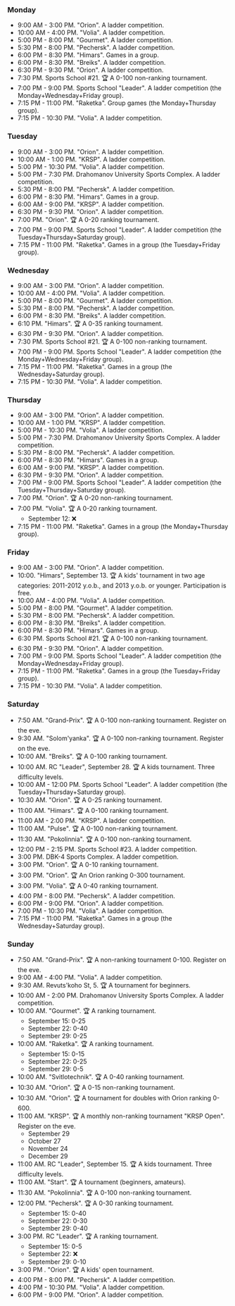 
<h3 id="monday">Monday</h3>

* 9:00 AM - 3:00 PM. "Orion". A ladder competition.
* 10:00 AM - 4:00 PM. "Volia". A ladder competition.
* 5:00 PM - 8:00 PM. "Gourmet". A ladder competition.
* 5:30 PM - 8:00 PM. "Pechersk". A ladder competition.
* 6:00 PM - 8:30 PM. "Himars". Games in a group.
* 6:00 PM - 8:30 PM. "Breiks". A ladder competition.
* 6:30 PM - 9:30 PM. "Orion". A ladder competition.
* 7:30 PM. Sports School #21. 🏆 A 0-100 non-ranking tournament.
* 7:00 PM - 9:00 PM. Sports School "Leader". A ladder competition (the Monday+Wednesday+Friday group).
* 7:15 PM - 11:00 PM. "Raketka". Group games (the Monday+Thursday group).
* 7:15 PM - 10:30 PM. "Volia". A ladder competition.

<h3 id="tuesday">Tuesday</h3>

* 9:00 AM - 3:00 PM. "Orion". A ladder competition.
* 10:00 AM - 1:00 PM. "KRSP". A ladder competition.
* 5:00 PM - 10:30 PM. "Volia". A ladder competition.
* 5:00 PM - 7:30 PM. Drahomanov University Sports Complex. A ladder competition.
* 5:30 PM - 8:00 PM. "Pechersk". A ladder competition.
* 6:00 PM - 8:30 PM. "Himars". Games in a group.
* 6:00 AM - 9:00 PM. "KRSP". A ladder competition.
* 6:30 PM - 9:30 PM. "Orion". A ladder competition.
* 7:00 PM. "Orion". 🏆 A 0-20 ranking tournament.
* 7:00 PM - 9:00 PM. Sports School "Leader". A ladder competition (the Tuesday+Thursday+Saturday group).
* 7:15 PM - 11:00 PM. "Raketka". Games in a group (the Tuesday+Friday group).

<h3 id="wednesday">Wednesday</h3>

* 9:00 AM - 3:00 PM. "Orion". A ladder competition.
* 10:00 AM - 4:00 PM. "Volia". A ladder competition.
* 5:00 PM - 8:00 PM. "Gourmet". A ladder competition.
* 5:30 PM - 8:00 PM. "Pechersk". A ladder competition.
* 6:00 PM - 8:30 PM. "Breiks". A ladder competition.
* 6:10 PM. "Himars". 🏆 A 0-35 ranking tournament.
* 6:30 PM - 9:30 PM. "Orion". A ladder competition.
* 7:30 PM. Sports School #21. 🏆 A 0-100 non-ranking tournament.
* 7:00 PM - 9:00 PM. Sports School "Leader". A ladder competition (the Monday+Wednesday+Friday group).
* 7:15 PM - 11:00 PM. "Raketka". Games in a group (the Wednesday+Saturday group).
* 7:15 PM - 10:30 PM. "Volia". A ladder competition.

<h3 id="thursday">Thursday</h3>

* 9:00 AM - 3:00 PM. "Orion". A ladder competition.
* 10:00 AM - 1:00 PM. "KRSP". A ladder competition.
* 5:00 PM - 10:30 PM. "Volia". A ladder competition.
* 5:00 PM - 7:30 PM. Drahomanov University Sports Complex. A ladder competition.
* 5:30 PM - 8:00 PM. "Pechersk". A ladder competition.
* 6:00 PM - 8:30 PM. "Himars". Games in a group.
* 6:00 AM - 9:00 PM. "KRSP". A ladder competition.
* 6:30 PM - 9:30 PM. "Orion". A ladder competition.
* 7:00 PM - 9:00 PM. Sports School "Leader". A ladder competition (the Tuesday+Thursday+Saturday group).
* 7:00 PM. "Orion". 🏆 A 0-20 non-ranking tournament.
* 7:00 PM. "Volia". 🏆 A 0-20 ranking tournament.
  * September 12: ❌
* 7:15 PM - 11:00 PM. "Raketka". Games in a group (the Monday+Thursday group).

<h3 id="friday">Friday</h3>

* 9:00 AM - 3:00 PM. "Orion". A ladder competition.
* 10:00. "Himars", September 13. 🏆 A kids' tournament in two age categories: 2011-2012 y.o.b., and 2013 y.o.b. or younger. Participation is free.
* 10:00 AM - 4:00 PM. "Volia". A ladder competition.
* 5:00 PM - 8:00 PM. "Gourmet". A ladder competition.
* 5:30 PM - 8:00 PM. "Pechersk". A ladder competition.
* 6:00 PM - 8:30 PM. "Breiks". A ladder competition.
* 6:00 PM - 8:30 PM. "Himars". Games in a group.
* 6:30 PM. Sports School #21. 🏆 A 0-100 non-ranking tournament.
* 6:30 PM - 9:30 PM. "Orion". A ladder competition.
* 7:00 PM - 9:00 PM. Sports School "Leader". A ladder competition (the Monday+Wednesday+Friday group).
* 7:15 PM - 11:00 PM. "Raketka". Games in a group (the Tuesday+Friday group).
* 7:15 PM - 10:30 PM. "Volia". A ladder competition.

<h3 id="saturday">Saturday</h3>

* 7:50 AM. "Grand-Prix". 🏆 A 0-100 non-ranking tournament. Register on the eve.
* 9:30 AM. "Solom'yanka". 🏆 A 0-100 non-ranking tournament. Register on the eve.
* 10:00 AM. "Breiks". 🏆 A 0-100 ranking tournament.
* 10:00 AM. RC "Leader", September 28. 🏆 A kids tournament. Three difficulty levels.
* 10:00 AM - 12:00 PM. Sports School "Leader". A ladder competition (the Tuesday+Thursday+Saturday group).
* 10:30 AM. "Orion". 🏆 A 0-25 ranking tournament.
* 11:00 AM. "Himars". 🏆 A 0-100 ranking tournament.
* 11:00 AM - 2:00 PM. "KRSP". A ladder competition.
* 11:00 AM. "Pulse". 🏆 A 0-100 non-ranking tournament.
* 11:30 AM. "Pokolinnia". 🏆 A 0-100 non-ranking tournament.
* 12:00 PM - 2:15 PM. Sports School #23. A ladder competition.
* 3:00 PM. DBK-4 Sports Complex. A ladder competition.
* 3:00 PM. "Orion". 🏆 A 0-10 ranking tournament.
* 3:00 PM. "Orion". 🏆 An Orion ranking 0-300 tournament.
* 3:00 PM. "Volia". 🏆 A 0-40 ranking tournament.
* 4:00 PM - 8:00 PM. "Pechersk". A ladder competition.
* 6:00 PM - 9:00 PM. "Orion". A ladder competition.
* 7:00 PM - 10:30 PM. "Volia". A ladder competition.
* 7:15 PM - 11:00 PM. "Raketka". Games in a group (the Wednesday+Saturday group).

<h3 id="sunday">Sunday</h3>

* 7:50 AM. "Grand-Prix". 🏆 A non-ranking tournament 0-100. Register on the eve.
* 9:00 AM - 4:00 PM. "Volia". A ladder competition.
* 9:30 AM. Revuts'koho St, 5. 🏆 A tournament for beginners.
* 10:00 AM - 2:00 PM. Drahomanov University Sports Complex. A ladder competition.
* 10:00 AM. "Gourmet". 🏆 A ranking tournament.
  * September 15: 0-25
  * September 22: 0-40
  * September 29: 0-25
* 10:00 AM. "Raketka". 🏆 A ranking tournament.
  * September 15: 0-15
  * September 22: 0-25
  * September 29: 0-5
* 10:00 AM. "Svitlotechnik". 🏆 A 0-40 ranking tournament.
* 10:30 AM. "Orion". 🏆 A 0-15 non-ranking tournament.
* 10:30 AM. "Orion". 🏆 A  tournament for doubles with Orion ranking 0-600.
* 11:00 AM. "KRSP". 🏆 A monthly non-ranking tournament "KRSP Open". Register on the eve.
  * September 29
  * October 27
  * November 24
  * December 29
* 11:00 AM. RC "Leader", September 15. 🏆 A kids tournament. Three difficulty levels.
* 11:00 AM. "Start". 🏆 A tournament (beginners, amateurs).
* 11:30 AM. "Pokolinnia". 🏆 A 0-100 non-ranking tournament.
* 12:00 PM. "Pechersk". 🏆 A 0-30 ranking tournament.
  * September 15: 0-40
  * September 22: 0-30
  * September 29: 0-40
* 3:00 PM. RC "Leader". 🏆 A ranking tournament.
  * September 15: 0-5
  * September 22: ❌
  * September 29: 0-10
* 3:00 PM . "Orion". 🏆 A kids' open tournament.
* 4:00 PM - 8:00 PM. "Pechersk". A ladder competition.
* 4:00 PM - 10:30 PM. "Volia". A ladder competition.
* 6:00 PM - 9:00 PM. "Orion". A ladder competition.
